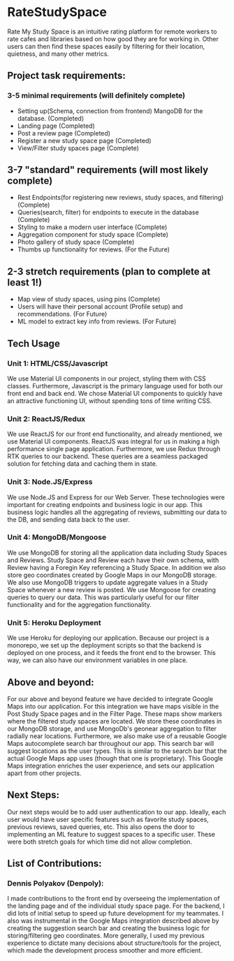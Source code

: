 # RateStudySpace

Rate My Study Space is an intuitive rating platform for remote workers to rate cafes and libraries based on how good they are for working in. Other users can then find these spaces easily by filtering for their location, quietness, and many other metrics.

## Project task requirements:
### 3-5 minimal requirements (will definitely complete)
  * Setting up(Schema, connection from frontend) MangoDB for the database. (Completed)
  * Landing page (Completed)
  * Post a review page (Completed)
  * Register a new study space page (Completed)
  * View/Filter study spaces page (Complete)
## 3-7 "standard" requirements (will most likely complete)
  * Rest Endpoints(for registering new reviews, study spaces, and filtering) (Complete)
  * Queries(search, filter) for endpoints to execute in the database (Complete)
  * Styling to make a modern user interface (Complete)
  * Aggregation component for study space (Complete)
  * Photo gallery of study space (Complete)
  * Thumbs up functionality for reviews. (For the Future)
## 2-3 stretch requirements (plan to complete at least 1!)
  * Map view of study spaces, using pins (Complete)
  * Users will have their personal account (Profile setup) and recommendations. (For Future)
  * ML model to extract key info from reviews. (For Future)
## Tech Usage
### Unit 1: HTML/CSS/Javascript
We use Material UI components in our project, styling them with CSS classes. Furthermore, Javascript is the primary language used for both our front end and back end. 
We chose Material UI components to quickly have an attractive functioning UI, without spending tons of time writing CSS.

### Unit 2: ReactJS/Redux
We use ReactJS for our front end functionality, and already mentioned, we use Material UI components. ReactJS was integral for us in making a high performance single page application. Furthermore, we use Redux through RTK queries to our backend. These queries are a seamless packaged solution for fetching data and caching them in state.

### Unit 3: Node.JS/Express
We use Node.JS and Express for our Web Server. These technologies were important for creating endpoints and business logic in our app. This business logic handles all the aggregating of reviews, submitting our data to the DB, and sending data back to the user.

### Unit 4: MongoDB/Mongoose
We use MongoDB for storing all the application data including Study Spaces and Reviews. Study Space and Review each have their own schema, with Review having a Foregin Key referencing a Study Space. In addition we also store geo coordinates created by Google Maps in our MongoDB storage. We also use MongoDB triggers to update aggregate values in a Study Space whenever a new review is posted. We use Mongoose for creating queries to query our data. This was particularly useful for our filter functionality and for the aggregation functionality.

### Unit 5: Heroku Deployment
We use Heroku for deploying our application. Because our project is a monorepo, we set up the deployment scripts so that the backend is deployed on one process, and it feeds the front end to the browser. This way, we can also have our environment variables in one place.

## Above and beyond:
For our above and beyond feature we have decided to integrate Google Maps into our application. For this integration we have maps visible in the Post Study Space pages and in the Filter Page. These maps show markers where the filtered study spaces are located. We store these coordinates in our MongoDB storage, and use MongoDb's geonear aggregation to filter radially near locations. Furthermore, we also make use of a reusable Google Maps autocomplete search bar throughout our app. This search bar will suggest locations as the user types. This is similar to the search bar that the actual Google Maps app uses (though that one is proprietary). This Google Maps integration enriches the user experience, and sets our application apart from other projects.

## Next Steps:
Our next steps would be to add user authentication to our app. Ideally, each user would have user specific features such as favorite study spaces, previous reviews, saved queries, etc. This also opens the door to implementing an ML feature to suggest spaces to a specific user. These were both stretch goals for which time did not allow completion.

## List of Contributions:
### Dennis Polyakov (Denpoly):
I made contributions to the front end by overseeing the implementation of the landing page and of the individual study space page. For the backend, I did lots of initial setup to speed up future development for my teammates. I also was instrumental in the Google Maps integration described above by creating the suggestion search bar and creating the business logic for storing/filtering geo coordinates. More generally, I used my previous experience to dictate many decisions about structure/tools for the project, which made the development process smoother and more efficient.




